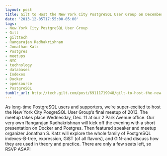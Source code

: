 ```yaml
---
layout: post
title: Gilt to Host the New York City PostgreSQL User Group on December 11
date: '2013-12-05T17:55:00-05:00'
tags:
- New York City PostgreSQL User Group
- Gilt
- gilttech
- Rangarajan Radhakrishnan
- Jonathan Katz
- Postgres
- meetups
- NYC
- technology
- databases
- Indexes
- Docker
- opensource
- PostgreSQL
tumblr_url: http://tech.gilt.com/post/69111719948/gilt-to-host-the-new-york-city-postgresql-user
---
```



As long-time PostgreSQL users and supporters, we’re super-excited to host the New York City PosgreSQL User Group’s final meetup of 2013. The meetup takes place Wednesday, Dec. 11 at our 2 Park Avenue office.
Our very own Rangarajan Radhakrishnan will kick off the evening with a short presentation on Docker and Postgres. Then featured speaker and meetup organizer Jonathan S. Katz will explore the whole family of PostgreSQL indexes–B-tree, expression, GiST (of all flavors), and GIN–and discuss how they are used in theory and practice. There are only a few seats left, so RSVP ASAP!
